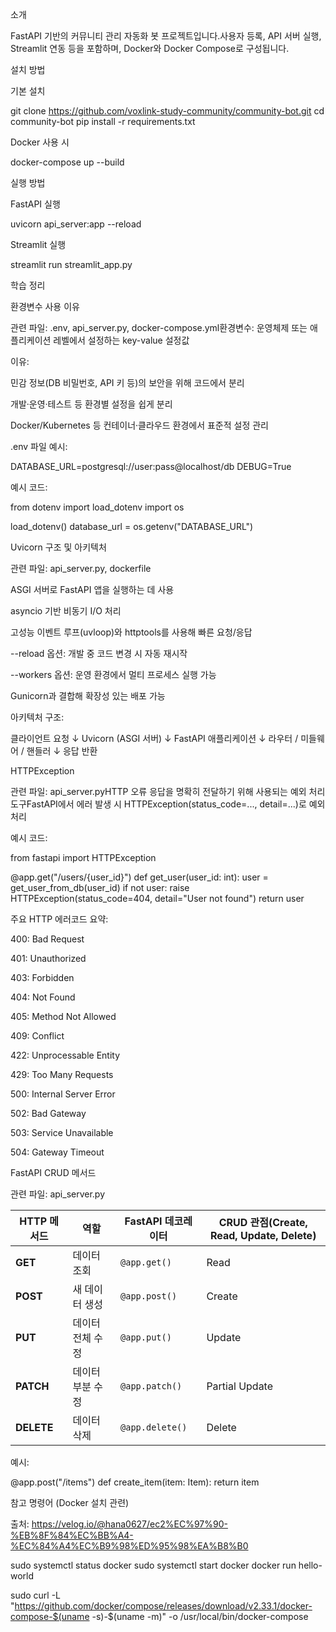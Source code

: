 소개

FastAPI 기반의 커뮤니티 관리 자동화 봇 프로젝트입니다.사용자 등록, API 서버 실행, Streamlit 연동 등을 포함하며, Docker와 Docker Compose로 구성됩니다.

설치 방법

기본 설치

git clone https://github.com/voxlink-study-community/community-bot.git
cd community-bot
pip install -r requirements.txt

Docker 사용 시

docker-compose up --build

실행 방법

FastAPI 실행

uvicorn api_server:app --reload

Streamlit 실행

streamlit run streamlit_app.py

학습 정리

환경변수 사용 이유

관련 파일: .env, api_server.py, docker-compose.yml환경변수: 운영체제 또는 애플리케이션 레벨에서 설정하는 key-value 설정값

이유:

민감 정보(DB 비밀번호, API 키 등)의 보안을 위해 코드에서 분리

개발·운영·테스트 등 환경별 설정을 쉽게 분리

Docker/Kubernetes 등 컨테이너·클라우드 환경에서 표준적 설정 관리

.env 파일 예시:

DATABASE_URL=postgresql://user:pass@localhost/db
DEBUG=True

예시 코드:

from dotenv import load_dotenv
import os

load_dotenv()
database_url = os.getenv("DATABASE_URL")

Uvicorn 구조 및 아키텍처

관련 파일: api_server.py, dockerfile

ASGI 서버로 FastAPI 앱을 실행하는 데 사용

asyncio 기반 비동기 I/O 처리

고성능 이벤트 루프(uvloop)와 httptools를 사용해 빠른 요청/응답

--reload 옵션: 개발 중 코드 변경 시 자동 재시작

--workers 옵션: 운영 환경에서 멀티 프로세스 실행 가능

Gunicorn과 결합해 확장성 있는 배포 가능

아키텍처 구조:

클라이언트 요청
    ↓
Uvicorn (ASGI 서버)
    ↓
FastAPI 애플리케이션
    ↓
라우터 / 미들웨어 / 핸들러
    ↓
응답 반환

HTTPException

관련 파일: api_server.pyHTTP 오류 응답을 명확히 전달하기 위해 사용되는 예외 처리 도구FastAPI에서 에러 발생 시 HTTPException(status_code=..., detail=...)로 예외 처리

예시 코드:

from fastapi import HTTPException

@app.get("/users/{user_id}")
def get_user(user_id: int):
    user = get_user_from_db(user_id)
    if not user:
        raise HTTPException(status_code=404, detail="User not found")
    return user

주요 HTTP 에러코드 요약:

400: Bad Request

401: Unauthorized

403: Forbidden

404: Not Found

405: Method Not Allowed

409: Conflict

422: Unprocessable Entity

429: Too Many Requests

500: Internal Server Error

502: Bad Gateway

503: Service Unavailable

504: Gateway Timeout

FastAPI CRUD 메서드

관련 파일: api_server.py

| **HTTP 메서드** | **역할**         | **FastAPI 데코레이터** | **CRUD 관점(Create, Read, Update, Delete)** |
|----------------|------------------|------------------------|----------------------------------------------|
| **GET**        | 데이터 조회       | `@app.get()`           | Read                                         |
| **POST**       | 새 데이터 생성     | `@app.post()`          | Create                                       |
| **PUT**        | 데이터 전체 수정   | `@app.put()`           | Update                                       |
| **PATCH**      | 데이터 부분 수정   | `@app.patch()`         | Partial Update                               |
| **DELETE**     | 데이터 삭제       | `@app.delete()`        | Delete                                       |

예시:

@app.post("/items")
def create_item(item: Item):
    return item

참고 명령어 (Docker 설치 관련)

출처: https://velog.io/@hana0627/ec2%EC%97%90-%EB%8F%84%EC%BB%A4-%EC%84%A4%EC%B9%98%ED%95%98%EA%B8%B0

sudo systemctl status docker
sudo systemctl start docker
docker run hello-world

sudo curl -L "https://github.com/docker/compose/releases/download/v2.33.1/docker-compose-$(uname -s)-$(uname -m)" -o /usr/local/bin/docker-compose